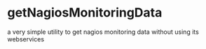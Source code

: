 getNagiosMonitoringData
=======================

a very simple utility to get nagios monitoring data without using its webservices
